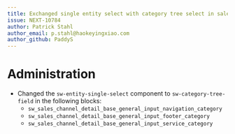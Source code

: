 ```yaml
---
title: Exchanged single entity select with category tree select in sales channel details
issue: NEXT-10784
author: Patrick Stahl
author_email: p.stahl@haokeyingxiao.com 
author_github: PaddyS
---
```


# Administration
* Changed the `sw-entity-single-select` component to `sw-category-tree-field` in the following blocks:
  * `sw_sales_channel_detail_base_general_input_navigation_category`
  * `sw_sales_channel_detail_base_general_input_footer_category`
  * `sw_sales_channel_detail_base_general_input_service_category`
